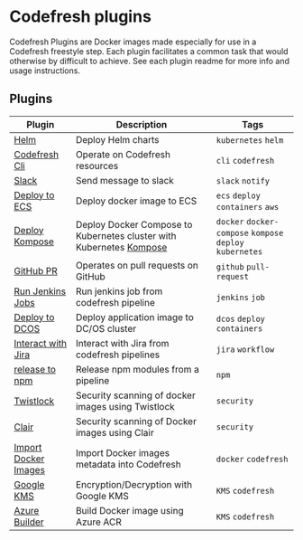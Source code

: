 # Codefresh plugins 

Codefresh Plugins are Docker images made especially for use in a Codefresh freestyle step. Each plugin facilitates a common task that would otherwise by difficult to achieve.
See each plugin readme for more info and usage instructions.

## Plugins

| Plugin|  Description| Tags|
| --- | --- |  --- |
| [Helm](plugins/helm/README.md) | Deploy Helm charts | `kubernetes` `helm`|
| [Codefresh Cli](plugins/codefresh-cli/README.md) | Operate on Codefresh resources | `cli` `codefresh`|
| [Slack](plugins/slack/README.md)| Send message to slack| `slack` `notify`|
| [Deploy to ECS](plugins/ecs-deploy/README.md)| Deploy docker image to ECS| `ecs` `deploy` `containers` `aws`                         |
| [Deploy Kompose](plugins/kompose/README.md)| Deploy Docker Compose to Kubernetes cluster with Kubernetes [Kompose](http://kompose.io) | `docker` `docker-compose` `kompose` `deploy` `kubernetes` |
| [GitHub PR](plugins/github-pr/README.MD)| Operates on pull requests on GitHub | `github` `pull-request` |
| [Run Jenkins Jobs](plugins/run-jenkins-job/README.md)| Run jenkins job from codefresh pipeline| `jenkins` `job`|
| [Deploy to DCOS](plugins/dcos-app-deploy/README.md) | Deploy application image to DC/OS cluster | `dcos` `deploy` `containers` |
| [Interact with Jira](plugins/jira/README.md) | Interact with Jira from codefresh pipelines| `jira` `workflow`|
| [release to npm](plugins/release-to-NPM/README.md) | Release npm modules from a pipeline | `npm` |
| [Twistlock](plugins/cfstep-twistlock) | Security scanning of docker images using Twistlock | `security` |
| [Clair](plugins/clair/README.md) |  Security scanning of Docker images using Clair | `security` |
| [Import Docker Images](plugins/import-docker-images/README.md) | Import Docker images metadata into Codefresh| `docker` `codefresh`|
| [Google KMS](plugins/google-kms/README.md) | Encryption/Decryption with Google KMS| `KMS` `codefresh`|
| [Azure Builder](plugins/azure-builder/README.md) | Build Docker image using Azure ACR| `KMS` `codefresh`|
